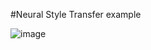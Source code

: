 #Neural Style Transfer example

![image](https://user-images.githubusercontent.com/89897944/157778902-30995a34-47b8-440c-95db-0ede358d6dd3.png)

